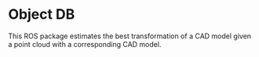 # Object DB

This ROS package estimates the best transformation of a CAD model given a point cloud with a corresponding CAD model.
